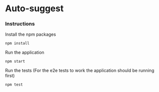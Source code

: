 # Auto-suggest

### Instructions

Install the npm packages


```
npm install
```

Run the application


```
npm start
```

Run the tests (For the e2e tests to work the application should be running first)

```
npm test
```

